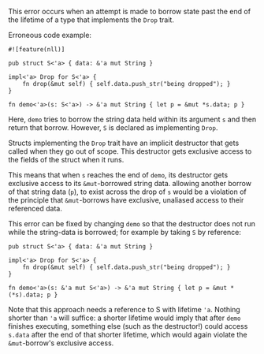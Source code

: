 This error occurs when an attempt is made to borrow state past the end of the
lifetime of a type that implements the `Drop` trait.

Erroneous code example:

```compile_fail,E0713
#![feature(nll)]

pub struct S<'a> { data: &'a mut String }

impl<'a> Drop for S<'a> {
    fn drop(&mut self) { self.data.push_str("being dropped"); }
}

fn demo<'a>(s: S<'a>) -> &'a mut String { let p = &mut *s.data; p }
```

Here, `demo` tries to borrow the string data held within its
argument `s` and then return that borrow. However, `S` is
declared as implementing `Drop`.

Structs implementing the `Drop` trait have an implicit destructor that
gets called when they go out of scope. This destructor gets exclusive
access to the fields of the struct when it runs.

This means that when `s` reaches the end of `demo`, its destructor
gets exclusive access to its `&mut`-borrowed string data.  allowing
another borrow of that string data (`p`), to exist across the drop of
`s` would be a violation of the principle that `&mut`-borrows have
exclusive, unaliased access to their referenced data.

This error can be fixed by changing `demo` so that the destructor does
not run while the string-data is borrowed; for example by taking `S`
by reference:

```
pub struct S<'a> { data: &'a mut String }

impl<'a> Drop for S<'a> {
    fn drop(&mut self) { self.data.push_str("being dropped"); }
}

fn demo<'a>(s: &'a mut S<'a>) -> &'a mut String { let p = &mut *(*s).data; p }
```

Note that this approach needs a reference to S with lifetime `'a`.
Nothing shorter than `'a` will suffice: a shorter lifetime would imply
that after `demo` finishes executing, something else (such as the
destructor!) could access `s.data` after the end of that shorter
lifetime, which would again violate the `&mut`-borrow's exclusive
access.
